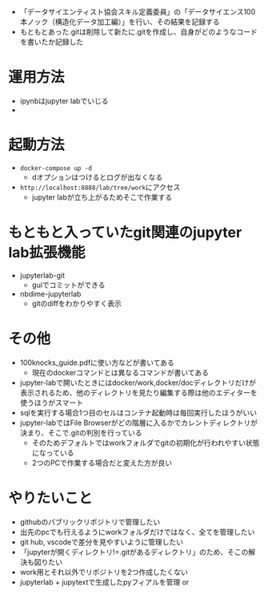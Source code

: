 - 「データサイエンティスト協会スキル定義委員」の「データサイエンス100本ノック（構造化データ加工編）」を行い、その結果を記録する
- もともとあった.gitは削除して新たに.gitを作成し、自身がどのようなコードを書いたか記録した
# 運用方法
- ipynbはjupyter labでいじる
- 
# 起動方法
- `docker-compose up -d`
    - dオプションはつけるとログが出なくなる
- `http://localhost:8888/lab/tree/work`にアクセス
    - jupyter labが立ち上がるためそこで作業する

# もともと入っていたgit関連のjupyter lab拡張機能
- jupyterlab-git
    - guiでコミットができる
- nbdime-jupyterlab
    - gitのdiffをわかりやすく表示
# その他
- 100knocks_guide.pdfに使い方などが書いてある
    - 現在のdockerコマンドとは異なるコマンドが書いてある
- jupyter-labで開いたときにはdocker/work,docker/docディレクトリだけが表示されるため、他のディレクトリを見たり編集する際は他のエディターを使うほうがスマート
- sqlを実行する場合1つ目のセルはコンテナ起動時は毎回実行したほうがいい
- jupyter-labではFile Browserがどの階層に入るかでカレントディレクトリが決まり、そこで.gitの判別を行っている
    - そのためデフォルトではworkフォルダでgitの初期化が行われやすい状態になっている
    -  2つのPCで作業する場合だと変えた方が良い
# やりたいこと
- githubのパブリックリポジトリで管理したい
- 出先のpcでも行えるようにworkフォルダだけではなく、全てを管理したい
- git hub, vscodeで差分を見やすいように管理したい
- 「jupyterが開くディレクトリ!=.gitがあるディレクトリ」のため、そこの解決も図りたい
- work用とそれ以外でリポジトリを2つ作成したくない
- jupyterlab + jupytextで生成したpyフィアルを管理 or 
